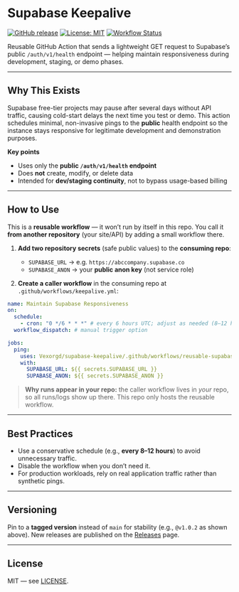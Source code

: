 # Supabase Keepalive

[![GitHub release](https://img.shields.io/github/v/release/Vexorgd/supabase-keepalive?sort=semver)](https://github.com/Vexorgd/supabase-keepalive/releases)
[![License: MIT](https://img.shields.io/badge/License-MIT-green.svg)](LICENSE)
[![Workflow Status](https://github.com/Vexorgd/supabase-keepalive/actions/workflows/reusable-supabase-keepalive.yml/badge.svg)](https://github.com/Vexorgd/supabase-keepalive/actions)

Reusable GitHub Action that sends a lightweight GET request to Supabase’s public `/auth/v1/health` endpoint — helping maintain responsiveness during development, staging, or demo phases.

---

## Why This Exists

Supabase free-tier projects may pause after several days without API traffic, causing cold-start delays the next time you test or demo.
This action schedules minimal, non-invasive pings to the **public** health endpoint so the instance stays responsive for legitimate development and demonstration purposes.

**Key points**

- Uses only the **public `/auth/v1/health` endpoint**
- Does **not** create, modify, or delete data
- Intended for **dev/staging continuity**, not to bypass usage-based billing

---

## How to Use

This is a **reusable workflow** — it won’t run by itself in this repo.
You call it **from another repository** (your site/API) by adding a small workflow there.

1. **Add two repository secrets** (safe public values) to the **consuming repo**:

   - `SUPABASE_URL` → e.g. `https://abccompany.supabase.co`
   - `SUPABASE_ANON` → your **public anon key** (not service role)

2. **Create a caller workflow** in the consuming repo at `.github/workflows/keepalive.yml`:

```yaml
name: Maintain Supabase Responsiveness
on:
  schedule:
    - cron: "0 */6 * * *" # every 6 hours UTC; adjust as needed (8–12 hours is common)
  workflow_dispatch: # manual trigger option

jobs:
  ping:
    uses: Vexorgd/supabase-keepalive/.github/workflows/reusable-supabase-keepalive.yml@v1.0.2
    with:
      SUPABASE_URL: ${{ secrets.SUPABASE_URL }}
      SUPABASE_ANON: ${{ secrets.SUPABASE_ANON }}
```

> **Why runs appear in your repo:** the caller workflow lives in _your_ repo, so all runs/logs show up there. This repo only hosts the reusable workflow.

---

## Best Practices

- Use a conservative schedule (e.g., **every 8–12 hours**) to avoid unnecessary traffic.
- Disable the workflow when you don’t need it.
- For production workloads, rely on real application traffic rather than synthetic pings.

---

## Versioning

Pin to a **tagged version** instead of `main` for stability (e.g., `@v1.0.2` as shown above).
New releases are published on the [Releases](https://github.com/Vexorgd/supabase-keepalive/releases) page.

---

## License

MIT — see [LICENSE](LICENSE).
